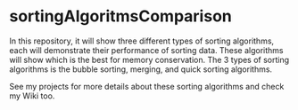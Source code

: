 # sortingAlgoritmsComparison
In this repository, it will show three different types of sorting algorithms, each will demonstrate their performance of sorting data. These algorithms will show which is the best for memory conservation. The 3 types of sorting algorithms is the bubble sorting, merging, and quick sorting algorithms. 

See my projects for more details about these sorting algorithms and check my Wiki too.
